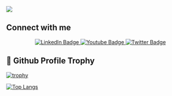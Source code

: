 <div>
  <img src="Copy of Blue and White Architect LinkedIn Banner" />
</div>

## Connect with me
<div id="header" align="center">
<!--   <img src="https://media.giphy.com/media/M9gbBd9nbDrOTu1Mqx/giphy.gif" width="100"/> -->
  <div id="badges">
  <a href="https://www.linkedin.com/in/miketspencer/">
    <img src="https://img.shields.io/badge/LinkedIn-blue?style=for-the-badge&logo=linkedin&logoColor=white" alt="LinkedIn Badge"/>
  </a>
  <a href="your-youtube-URL">
    <img src="https://img.shields.io/badge/YouTube-red?style=for-the-badge&logo=youtube&logoColor=white" alt="Youtube Badge"/>
  </a>
  <a href="your-twitter-URL">
    <img src="https://img.shields.io/badge/Twitter-blue?style=for-the-badge&logo=twitter&logoColor=white" alt="Twitter Badge"/>
  </a>
</div>
</div>


 
 ## :gem: Github Profile Trophy
 
[![trophy](https://github-profile-trophy.vercel.app/?username=renkai7&theme=tokyonight)](https://github.com/ryo-ma/github-profile-trophy)

[![Top Langs](https://github-readme-stats.vercel.app/api/top-langs/?username=renkai7&layout=compact&theme=tokyonight&hide=jupyter+notebook)](https://github.com/renkai7/github-readme-stats)











